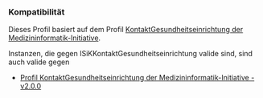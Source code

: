 ### Kompatibilität

Dieses Profil basiert auf dem Profil [KontaktGesundheitseinrichtung der Medizininformatik-Initiative](https://simplifier.net/medizininformatikinitiative-modulfall/kontaktgesundheitseinrichtung). 

Instanzen, die gegen ISiKKontaktGesundheitseinrichtung valide sind, sind auch valide gegen
* [Profil KontaktGesundheitseinrichtung der Medizininformatik-Initiative - v2.0.0](https://simplifier.net/medizininformatikinitiative-modulfall/kontaktgesundheitseinrichtung)
